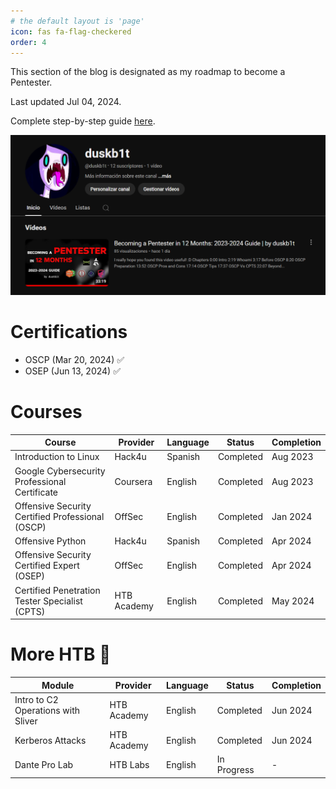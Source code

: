 ```yaml
---
# the default layout is 'page'
icon: fas fa-flag-checkered
order: 4
---
```

This section of the blog is designated as my roadmap to become a Pentester.

Last updated Jul 04, 2024.

Complete step-by-step guide [here](https://youtu.be/kVBHSHZJffk?si=RdXwICGAMqcHAsWb).

<img src="/assets/img/roadmap/screenshot.png" alt="screenshot.png" style="width:600px;">

# Certifications

* OSCP (Mar 20, 2024) ✅
* OSEP (Jun 13, 2024) ✅

# Courses 

| Course                                                 | Provider     | Language | Status       | Completion |
|--------------------------------------------------------|--------------|----------|--------------|------------|
| Introduction to Linux                                  | Hack4u       | Spanish  | Completed    | Aug 2023   |
| Google Cybersecurity Professional Certificate          | Coursera     | English  | Completed    | Aug 2023   |
| Offensive Security Certified Professional (OSCP)       | OffSec       | English  | Completed    | Jan 2024   |
| Offensive Python                                       | Hack4u       | Spanish  | Completed    | Apr 2024   |
| Offensive Security Certified Expert (OSEP)             | OffSec       | English  | Completed    | Apr 2024   |
| Certified Penetration Tester Specialist (CPTS)         | HTB Academy  | English  | Completed    | May 2024   |

# More HTB 💚

| Module                                                 | Provider     | Language | Status       | Completion |
|--------------------------------------------------------|--------------|----------|--------------|------------|
| Intro to C2 Operations with Sliver                     | HTB Academy  | English  | Completed    | Jun 2024   |
| Kerberos Attacks                                       | HTB Academy  | English  | Completed    | Jun 2024   |
| Dante Pro Lab                                          | HTB Labs     | English  | In Progress  | -          |


